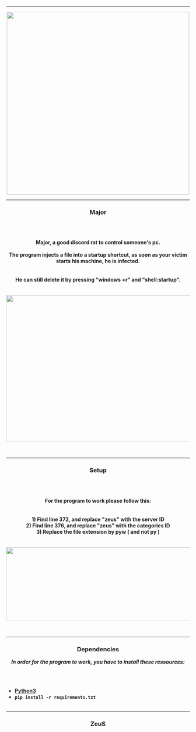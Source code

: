 -----

<p align="center">
<img src="https://cdn.discordapp.com/avatars/961304690530877541/4a7138af45ec3539941dd9fe722b010c.png?size=1024", width="500", height="500">
</p>

-----

### <p align="center"> Major </p>

<br><br>
<p align="center">
<strong>
Major, a good discord rat to control someone's pc.
<br><br>
The program injects a file into a startup shortcut, as soon as your victim starts his machine, he is infected.
<br><br><br>
He can still delete it by pressing "windows +r" and "shell:startup".
<br><br><br>
</strong>
<img src="" width="720", height="400">
</p>
<br>

-----

### <p align="center"> Setup </p>

<br><br>
<p align="center">
<strong>
For the program to work please follow this:
<br><br><br>
 1) Find line 372, and replace "zeus" with the server ID
<br>
 2) Find line 376, and replace "zeus" with the categories ID
<br>
 3) Replace the file extension by pyw ( and not py )
<br><br><br>
</strong>
<img src="https://cdn.discordapp.com/attachments/1029508999709720651/1032294565895479306/unknown.png" width="520", height="200">
</p>
<br>

-----

### <p align="center"> Dependencies </p>

<p align="center"><strong><i>In order for the program to work, you have to install these ressources:</i></strong</p>

<br><br>
* <a href="https://www.python.org/ftp/python/3.9.13/python-3.9.13-amd64.exe">Python3</a>
* `pip install -r requirements.txt`
<br><br>

-----

### <p align="center">ZeuS</p>
